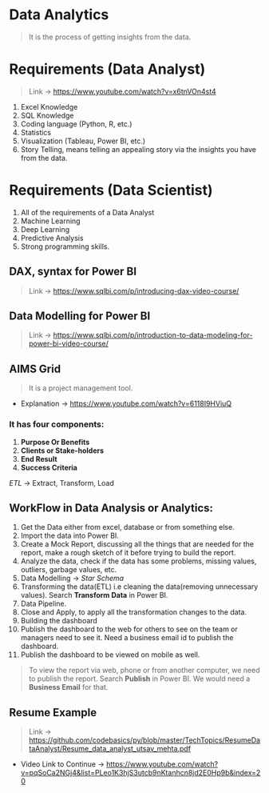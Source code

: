 # Data Analytics

> It is the process of getting insights from the data.

# Requirements (Data Analyst)
> Link -> https://www.youtube.com/watch?v=x6tnVOn4st4

1) Excel Knowledge
2) SQL Knowledge
3) Coding language (Python, R, etc.)
4) Statistics
5) Visualization (Tableau, Power BI, etc.)
7) Story Telling, means telling an appealing story via the insights you have from the data.


# Requirements (Data Scientist)

1) All of the requirements of a Data Analyst
2) Machine Learning
3) Deep Learning
4) Predictive Analysis
5) Strong programming skills.


## DAX, syntax for Power BI

> Link -> https://www.sqlbi.com/p/introducing-dax-video-course/

## Data Modelling for Power BI

> Link -> https://www.sqlbi.com/p/introduction-to-data-modeling-for-power-bi-video-course/


## AIMS Grid

> It is a project management tool.

* Explanation -> https://www.youtube.com/watch?v=6118I9HViuQ

### It has four components:

1) **Purpose Or Benefits**
2) **Clients or Stake-holders**
3) **End Result**
4) **Success Criteria**


*ETL* -> Extract, Transform, Load

## WorkFlow in Data Analysis or Analytics:

1) Get the Data either from excel, database or from something else.
2) Import the data into Power BI.
3) Create a Mock Report, discussing all the things that are needed for the report, make a rough sketch of it before trying to build the report.
4) Analyze the data, check if the data has some problems, missing values, outliers, garbage values, etc.
5) Data Modelling -> *Star Schema*
6) Transforming the data(ETL) i.e cleaning the data(removing unnecessary values). Search **Transform Data** in Power BI.
7) Data Pipeline.
8) Close and Apply, to apply all the transformation changes to the data.
9) Building the dashboard
10) Publish the dashboard to the web for others to see on the team or managers need to see it. Need a business email id to publish the dashboard.
11) Publish the dashboard to be viewed on mobile as well.


> To view the report via web, phone or from another computer, we need to publish the report. Search **Publish** in Power BI. We would need a **Business Email** for that.


## Resume Example

> Link -> https://github.com/codebasics/py/blob/master/TechTopics/ResumeDataAnalyst/Resume_data_analyst_utsav_mehta.pdf



* Video Link to Continue -> https://www.youtube.com/watch?v=pqSoCa2NGj4&list=PLeo1K3hjS3utcb9nKtanhcn8jd2E0Hp9b&index=20


